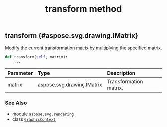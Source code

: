 ﻿---
title: transform method
second_title: Aspose.SVG for Python via .NET API References
description: 
type: docs
weight: 30
url: /python-net/aspose.svg.rendering/graphiccontext/transform/
is_root: false
---

## transform {#aspose.svg.drawing.IMatrix}

Modify the current transformation matrix by multiplying the specified matrix.



```python
def transform(self, matrix):
    ...
```


| Parameter | Type | Description |
| :- | :- | :- |
| matrix | aspose.svg.drawing.IMatrix | Transformation matrix. |



### See Also
* module [`aspose.svg.rendering`](../../)
* class [`GraphicContext`](/svg/python-net/aspose.svg.rendering/graphiccontext)
